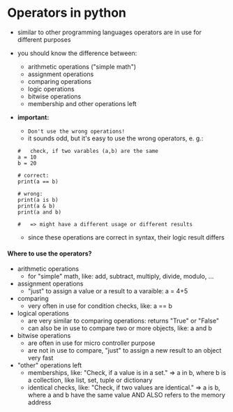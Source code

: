 #	Operators in python

-   similar to other programming languages operators are in use for different purposes
-   you should know the difference between:
    -	arithmetic operations ("simple math")
    -	assignment operations
    -	comparing operations
    -	logic operations
    -	bitwise operations
    -	membership and other operations left

-   **important:**
    -   `Don't use the wrong operations!`
    -   it sounds odd, but it's easy to use the wrong operators, e. g.:
    
    ```
    #   check, if two varables (a,b) are the same
    a = 10
    b = 20

    # correct:
    print(a == b)

    # wrong:
    print(a is b)
    print(a & b)
    print(a and b)
    
    #   => might have a different usage or different results 
    ```

    -   since these operations are correct in syntax, their logic result differs

####	Where to use the operators?
-   arithmetic operations
    -   for "simple" math, like: add, subtract, multiply, divide, modulo, ...
-   assignment operations
    -   "just" to assign a value or a result to a varaible: a = 4+5
-   comparing
    -   very often in use for condition checks, like: a == b
-   logical operations
    -   are very similar to comparing operations: returns "True" or "False"
    -   can also be in use to compare two or more objects, like: a and b
-   bitwise operations
    -   are often in use for micro controller purpose
    -   are not in use to compare, "just" to assign a new result to an object very fast
-   "other" operations left
    -   memberships, like: "Check, if a value is in a set." => a in b, where b is a collection, like list, set, tuple or dictionary
    -   identical checks, like: "Check, if two values are identical." => a is b, where a and b have the same value AND ALSO refers to the memory address